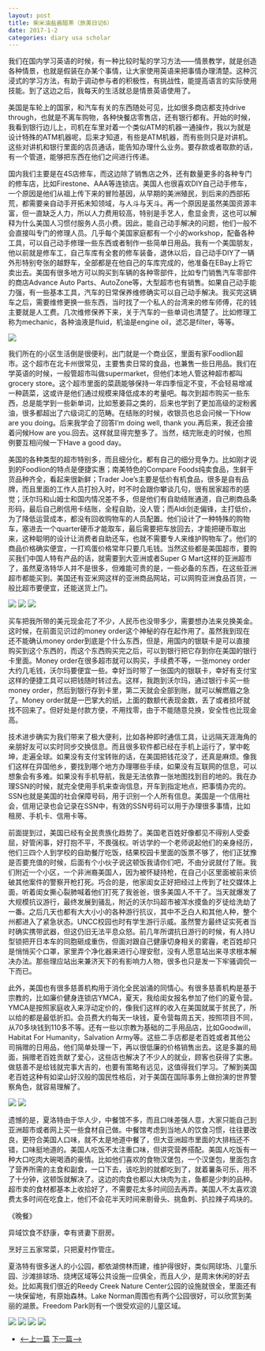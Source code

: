 ```yaml
---
layout: post
title: 柴米油盐酱醋茶（旅美日记6）
date: 2017-1-2
categories: diary usa scholar
---
```

<!--more-->

我们在国内学习英语的时候，有一种比较时髦的学习方法——情景教学，就是创造各种情景，也就是假装在办某个事情，让大家使用英语来把事情办理清楚。这种沉浸式的学习方法，有助于调动参与者的积极性，有挑战性，能提高语言的实际使用技能。到了这边之后，我每天的生活就总是情景英语使用了。

美国是车轮上的国家，和汽车有关的东西随处可见，比如很多商店都支持drive through，也就是不离车购物，各种快餐店零售店，还有银行都有。开始的时候，我看到银行边儿上，司机在车里对着一个类似ATM的机器一通操作，我以为就是设计特殊的ATM机器呢，后来才知道，有些是ATM机器，而有些则只是对讲机。这些对讲机和银行里面的店员通话，能告知办理什么业务。要存款或者取款的话，有一个管道，能够把东西在他们之间进行传递。

国内我们主要是在4S店修车，而这边除了销售店之外，还有数量更多的各种专门的修车店，比如Firestone、AAA等连锁店。美国人也很喜欢DIY自己动手修车，一个原因是他们从祖上传下来的冒险基因，从早期的美洲殖民，到后来的西部拓荒，都需要亲自动手开拓未知领域，与人斗与天斗。再一个原因是虽然美国资源丰富，但一直缺乏人力，所以人力费用较高，特别是手艺人，愈显金贵，这也可以解释为什么美国人习惯付服务人员小费。因此，能自己动手解决的问题，他们一般不会直接叫专门的修理人员。几乎每个美国家庭都有一个小的workshop，配备各种工具，可以自己动手修理一些东西或者制作一些简单日用品。我有一个美国朋友，他以前就是修车工，自己车库有全套的修车装备，退休以后，自己动手DIY了一辆外形特别夸张的越野车，全部都是在他自己的车库完成的，他准备在EBay上将它卖出去。美国有很多地方可以购买到车辆的各种零部件，比如专门销售汽车零部件的商店Advance Auto Parts、AutoZone等，大型超市也有销售。如果自己动手能力强，有一些基本工具，汽车的日常保养维修确实可以自己动手解决。我买完这辆车之后，需要维修更换一些东西，当时找了一个私人的台湾来的修车师傅，花的钱主要就是人工费。几次维修保养下来，关于汽车的一些单词也清楚了。比如修理工称为mechanic，各种油液是fluid，机油是engine oil，滤芯是filter，等等。

![]({{site.url}}/Images/DiaryUSA/image28.jpeg)

我们所在的小区生活倒是很便利，出门就是一个商业区，里面有家Foodlion超市。这个超市在北卡州很常见，主要售卖日常的食品，也兼售一些日用品。我们在学英语的时候，一般管超市叫做supermarket，但他们本地人管这种超市都叫grocery store。这个超市里面的菜蔬能够保持一年四季恒定不变，不会轻易增减一种蔬菜，这或许是他们通过规模来降低成本的考量吧。每次到超市购买一些东西，总是能学到一些新单词，比如葱姜蒜之类的，后来也学到了更加高级的淀粉酱油，很多都超出了六级词汇的范畴。在结账的时候，收银员也总会问候一下How are you doing。后来我学会了回答I’m doing well, thank you.再后来，我还会接着问候How are you.回去。这样就显得完整多了。当然，结完账走的时候，也照例要互相问候一下Have a good day。

美国的各种类型的超市特别多，而且细分化，都有自己的细分竞争力。比如刚才说到的Foodlion的特点是便捷实惠；南美特色的Compare Foods纯卖食品，生鲜干货品种齐全，看起来很新鲜；Trader Joe’s主要是低价有机食品，很多是自有品牌，而且里面的工作人员打扮入时，时不时会跟你攀谈几句，很有居家超市的感觉；沃尔玛和山姆士和国内情况差不多，但是他们有自助结账通道，自己刷商品条形码，最后自己刷信用卡结账，全程自助，没人管；而Aldi剑走偏锋，主打低价，为了降低运营成本，都没有回收购物车的人员配置。他们设计了一种特殊的购物车，塞进去一个quarter硬币才能取车，最后需要把车放回去，才能把硬币取出来，这种聪明的设计让消费者自助还车，也就不需要专人来维护购物车了。他们的商品价格确实便宜，一打鸡蛋价格常年只要几毛钱。当然这些都是美国超市，要购买我们中国人特有产品的话，就需要到大亚洲或者Super G Mart这样的亚洲超市了，虽然夏洛特华人并不是很多，但难能可贵的是，一些必备的东西，在这些亚洲超市都能买到。美国还有亚米网这样的亚洲商品网站，可以网购亚洲食品百货，一般比超市要便宜，还能送货上门。

![]({{site.url}}/Images/DiaryUSA/image29.jpeg)
![]({{site.url}}/Images/DiaryUSA/image30.jpeg)
![]({{site.url}}/Images/DiaryUSA/image31.jpeg)

买车把我所带的美元现金花了不少，人民币也没带多少，需要想办法来兑换美金。这时候，在前面见识过的money order这个神秘的存在起作用了。虽然我到现在还不能确认money order到底是个什么东西，但是，用国内的银联卡是可以直接购买到这个东西的，而这个东西购买完之后，可以到银行把它存到你在美国的银行卡里面。Money order在很多超市就可以购买，手续费不等，一张money order大约几毛钱，沃尔玛要便宜一些。幸好当时带了一张国内的银联卡，幸好有支付宝这样的便捷工具可以把钱随时转过去。这样，我跑到沃尔玛，通过银行卡买一些money order，然后到银行存到卡里，第二天就会全部到账，就可以解燃眉之急了。Money order就是一巴掌大的纸，上面的数额代表现金数，丢了或者损坏就找不回来了。但好处是付款方便，不用找零，由于不能随意兑换，安全性也比现金高。

技术进步确实为我们带来了极大便利，比如各种即时通信工具，让远隔天涯海角的亲朋好友可以实时同步交换信息。而且很多软件都已经在手机上运行了，掌中乾坤，走遍全球。如果没有支付宝转账的话，在美国把钱花没了，还真是麻烦。像我们这样在异国他乡，要找到哪个地方办理哪些手续，如果没有互联网的信息，可以想象会有多难。如果没有手机导航，我是无法依靠一张地图找到目的地的。我在办理SSN的时候，就完全使用手机来查询信息，开车到指定地点，把事情办完的。SSN也就是美国的社会保障号码，用于识别一个人所有信息。美国是一个信用社会，信用记录也会记录在SSN中，有效的SSN号码可以用于办理很多事情，比如租房、手机卡、信用卡等。

前面提到过，美国已经有全民贵族化趋势了。美国老百姓好像都见不得别人受委屈，好管闲事，好打抱不平，不畏强权。听访学的一个老师说起他们的亲身经历，他们三四个人到学校的自助餐厅吃饭，结果校园卡里面的饭票不够了，他们正犹豫是否要充值的时候，后面有个小伙子说这顿饭我请你们吧，不由分说就付了账。我们附近一个小区，一个非洲裔美国人，因为被怀疑持枪，在自己小区里面被前来侦破其他案件的警察开枪打死。巧合的是，他家闺女正好把经过上传到了社交媒体上面，听着闺女撕心裂肺喊着他们打死了我爸爸，很多美国人不干了。当天就爆发了大规模抗议游行，最终发展到骚乱，附近的沃尔玛超市被浑水摸鱼的歹徒给洗劫了一番。之后几天也都有大大小小的各种游行抗议，其中不乏白人和其他人种，整个州都进入了紧急状态。UNCC校园也时有学生游行示威。虽然警方最终证实死者当时确实携带武器，但这仍旧无法平息众怒。前几年所谓抗日游行的时候，有人持U型锁把开日本车的同胞砸成重伤，但面对跟自己健康切身相关的雾霾，老百姓却只是悄悄买个口罩，家里弄个净化器来进行心理安慰，没有人愿意站出来寻求根本解决办法。那些理应站出来兼济天下的有影响力人物，很多也只是发一下牢骚调侃一下而已。

此外，美国也有很多慈善机构用于消化全民汹涌的同情心。有很多慈善机构是基于宗教的，比如廉价健身连锁店YMCA，夏天，我给闺女报名参加了他们的夏令营。YMCA是按照家庭收入来浮动定价的，像我们这样的收入在美国就属于贫民了，所以给的都是最低折扣。会员费大约每天一块钱，夏令营每周五天，按照项目不同，从70多块钱到110多不等。还有一些以宗教为基础的二手用品店，比如Goodwill，Habitat For Humanity，Salvation Army等。这些二手店都是老百姓或者其他公司捐赠的日用品，他们简单处理一下，再以很低廉的价格销售出去。这是多赢的局面，捐赠老百姓贡献了爱心，这些店也解决了不少人的就业，顾客也获得了实惠。做慈善不是给钱就完事大吉的，也要有策略有远见，这值得我们学习。了解到美国老百姓这种有如梁山好汉般的国民性格后，对于美国在国际事务上做扮演的世界警察角色，就容易理解了。

![]({{site.url}}/Images/DiaryUSA/image32.jpeg)
![]({{site.url}}/Images/DiaryUSA/image33.jpeg)

遗憾的是，夏洛特由于华人少，中餐馆不多，而且口味差强人意，大家只能自己到亚洲超市或者网上买一些食材自己做。中餐馆考虑到当地人的饮食习惯，往往要改良，更符合美国人口味，就不太是地道中餐了，但大亚洲超市里面的大排档还不错，口味挺地道的。美国人吃饭不太注重口味，但讲究营养搭配。美国人吃饭有一种大口吃肉大碗喝酒的豪情。比如他们喜欢的食物汉堡包，一个汉堡包，里面包含了营养所需的主食和副食，一口下去，该吃到的就都吃到了，就着薯条可乐，用不了十分钟，这顿饭就解决了。这边的肉食也都以大块肉为主，鱼都是少刺的品种。超市卖的食材都基本上收拾好了，不需要花太多时间回去再弄。美国人不太喜欢浪费太多时间在吃食上，他们不会花半天时间来剔骨头、挑鱼刺、扒拉辣子鸡块的。

《晚餐》

异域饮食不舒康，幸有贤妻下厨房。

烹好三五家常菜，只把夏村作管庄。

夏洛特有很多迷人的小公园，都依湖傍林而建，维护得很好，类似网球场、儿童乐园、沙滩排球场、烧烤区域等公共设施一应俱全，而且人少，是周末休闲的好去处。比如离我们很近的Reedy Creek Nature Center公园的设施就很全，里面还有一块保留地，有原始森林。Lake Norman周围也有两个公园很好，可以欣赏到美丽的湖景。Freedom Park则有一个很受欢迎的儿童区域。

![]({{site.url}}/Images/DiaryUSA/image62.jpeg)
![]({{site.url}}/Images/DiaryUSA/image63.jpeg)
![]({{site.url}}/Images/DiaryUSA/image64.jpeg)
![]({{site.url}}/Images/DiaryUSA/image65.jpeg)

- [<--上一篇](/diary/usa/scholar/2017/01/02/diary-usa-5.html)		[下一篇-->](/diary/usa/scholar/2017/01/07/diary-usa-7.html)

<script>
  (function(i,s,o,g,r,a,m){i['GoogleAnalyticsObject']=r;i[r]=i[r]||function(){
  (i[r].q=i[r].q||[]).push(arguments)},i[r].l=1*new Date();a=s.createElement(o),
  m=s.getElementsByTagName(o)[0];a.async=1;a.src=g;m.parentNode.insertBefore(a,m)
  })(window,document,'script','https://www.google-analytics.com/analytics.js','ga');

  ga('create', 'UA-85986843-1', 'auto');
  ga('send', 'pageview');

</script>
